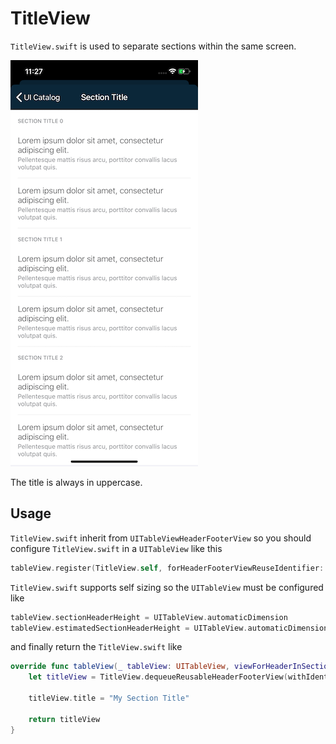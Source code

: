 #  TitleView

`TitleView.swift` is used to separate sections within the same screen.

![cusomt](./docs/images/sectiontitle.png)

The title is always in uppercase.

## Usage

`TitleView.swift` inherit from `UITableViewHeaderFooterView` so you should configure `TitleView.swift` in a `UITableView` like this

```swift
tableView.register(TitleView.self, forHeaderFooterViewReuseIdentifier: "SectionTitle")
```

`TitleView.swift` supports self sizing so the `UITableView` must be configured like

```swift
tableView.sectionHeaderHeight = UITableView.automaticDimension
tableView.estimatedSectionHeaderHeight = UITableView.automaticDimension
```
and finally return the `TitleView.swift` like

```swift
override func tableView(_ tableView: UITableView, viewForHeaderInSection section: Int) -> UIView? {
	let titleView = TitleView.dequeueReusableHeaderFooterView(withIdentifier: "SectionTitle")

    titleView.title = "My Section Title"

	return titleView
}
```
